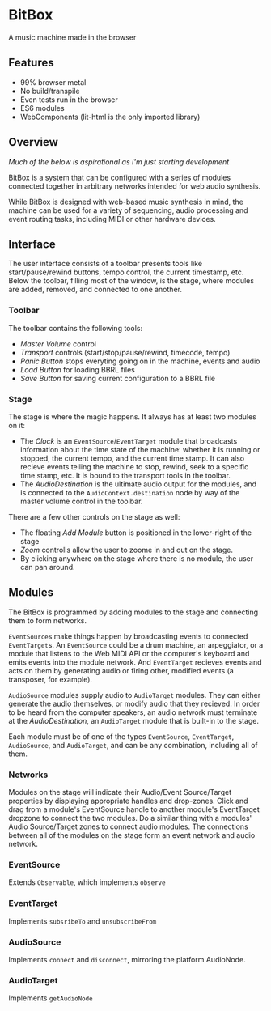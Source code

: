 # BitBox

A music machine made in the browser

## Features

* 99% browser metal
* No build/transpile
* Even tests run in the browser
* ES6 modules
* WebComponents (lit-html is the only imported library)

## Overview

_Much of the below is aspirational as I'm just starting development_

BitBox is a system that can be configured with a series of modules connected together in arbitrary networks intended for web audio synthesis.

While BitBox is designed with web-based music synthesis in mind, the machine can be used for a variety of sequencing, audio processing and event routing tasks, including MIDI or other hardware devices.

## Interface

The user interface consists of a toolbar presents tools like start/pause/rewind buttons, tempo control, the current timestamp, etc. Below the toolbar, filling most of the window, is the stage, where modules are added, removed, and connected to one another.

### Toolbar

The toolbar contains the following tools:

* _Master Volume_ control
* _Transport_ controls (start/stop/pause/rewind, timecode, tempo)
* _Panic Button_ stops everyting going on in the machine, events and audio
* _Load Button_ for loading BBRL files
* _Save Button_ for saving current configuration to a BBRL file

### Stage

The stage is where the magic happens. It always has at least two modules on it:

* The _Clock_ is an `EventSource`/`EventTarget` module that broadcasts information about the time state of the machine: whether it is running or stopped, the current tempo, and the current time stamp. It can also recieve events telling the machine to stop, rewind, seek to a specific time stamp, etc. It is bound to the transport tools in the toolbar.
* The _AudioDestination_ is the ultimate audio output for the modules, and is connected to the `AudioContext.destination` node by way of the master volume control in the toolbar.

There are a few other controls on the stage as well:

* The floating _Add Module_ button is positioned in the lower-right of the stage
* _Zoom_ controlls allow the user to zoome in and out on the stage.
* By clicking anywhere on the stage where there is no module, the user can pan around.

## Modules

The BitBox is programmed by adding modules to the stage and connecting them to form networks. 

`EventSource`s make things happen by broadcasting events to connected `EventTarget`s. An `EventSource` could be a drum machine, an arpeggiator, or a module that listens to the Web MIDI API or the computer's keyboard and emits events into the module network. And `EventTarget` recieves events and acts on them by generating audio or firing other, modified events (a transposer, for example).

`AudioSource` modules supply audio to `AudioTarget` modules. They can either generate the audio themselves, or modify audio that they recieved. In order to be heard from the computer speakers, an audio network must terminate at the _AudioDestination_, an `AudioTarget` module that is built-in to the stage.

Each module must be of one of the types `EventSource`, `EventTarget`, `AudioSource`, and `AudioTarget`, and can be any combination, including all of them.

### Networks

Modules on the stage will indicate their Audio/Event Source/Target properties by displaying appropriate handles and drop-zones. Click and drag from a module's EventSource handle to another module's EventTarget dropzone to connect the two modules. Do a similar thing with a modules' Audio Source/Target zones to connect audio modules. The connections between all of the modules on the stage form an event network and audio network.

### EventSource

Extends `Observable`, which implements `observe`

### EventTarget

Implements `subsribeTo` and `unsubscribeFrom`

### AudioSource

Implements `connect` and `disconnect`, mirroring the platform AudioNode.

### AudioTarget

Implements `getAudioNode`
